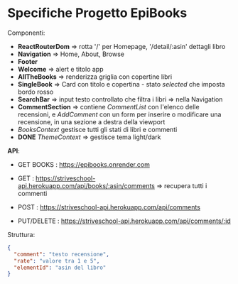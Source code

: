 # Specifiche Progetto EpiBooks

Componenti:
- **ReactRouterDom** => rotta '/' per Homepage, '/detail/:asin' dettagli libro
- **Navigation** => Home, About, Browse
- **Footer**
- **Welcome** => alert e titolo app
- **AllTheBooks** => renderizza griglia con copertine libri
- **SingleBook** => Card con titolo e copertina - stato *selected* che imposta bordo rosso
- **SearchBar** => input testo controllato che filtra i libri => nella Navigation
- **CommentSection** => contiene *CommentList* con l'elenco delle recensioni, 
 e *AddComment* con un form per inserire o modificare una recensione,
 in una sezione a destra della viewport
- *BooksContext* gestisce tutti gli stati di libri e commenti
- **DONE** *ThemeContext* => gestisce tema light/dark


**API**:
- GET BOOKS : https://epibooks.onrender.com

- GET : https://striveschool-api.herokuapp.com/api/books/:asin/comments => recupera tutti i commenti
- POST : https://striveschool-api.herokuapp.com/api/comments
- PUT/DELETE : https://striveschool-api.herokuapp.com/api/comments/:id

Struttura:
```json
{
  "comment": "testo recensione",
  "rate": "valore tra 1 e 5",
  "elementId": "asin del libro"
}
```
